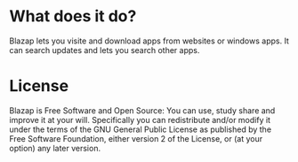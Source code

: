 # What does it do?
Blazap lets you visite and download apps from websites or windows apps. It can search updates and lets you search other apps. 

# License
Blazap is Free Software and Open Source: You can use, study share and improve it at your will. Specifically you can redistribute and/or modify it under the terms of the GNU General Public License as published by the Free Software Foundation, either version 2 of the License, or (at your option) any later version.
